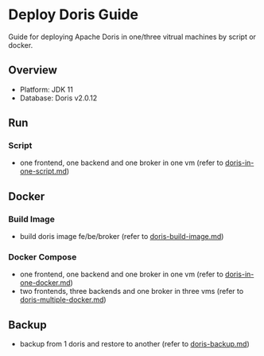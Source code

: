 # Deploy Doris Guide

Guide for deploying Apache Doris in one/three vitrual machines by script or docker.  

## Overview

- Platform: JDK 11
- Database: Doris v2.0.12


## Run

### Script
- one frontend, one backend and one broker in one vm (refer to [doris-in-one-script.md](./doris-in-one/doris-in-one-script.md))



## Docker

### Build Image
- build doris image fe/be/broker (refer to [doris-build-image.md](./build/doris-build-image.md))

### Docker Compose
- one frontend, one backend and one broker in one vm (refer to [doris-in-one-docker.md](./doris-in-one/doris-in-one-docker.md))
- two frontends, three backends and one broker in three vms (refer to [doris-multiple-docker.md](./doris-multiple/doris-multiple-docker.md))  


## Backup
- backup from 1 doris and restore to another (refer to [doris-backup.md](./doris-backup.md))  